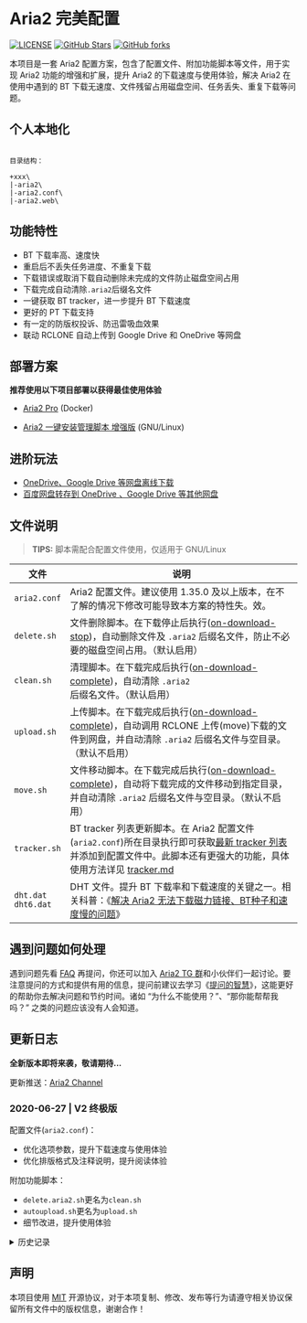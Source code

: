 # Aria2 完美配置

[![LICENSE](https://img.shields.io/github/license/mashape/apistatus.svg?style=flat-square&label=LICENSE)](https://github.com/P3TERX/aria2_perfect_config/blob/master/LICENSE)
[![GitHub Stars](https://img.shields.io/github/stars/P3TERX/aria2_perfect_config.svg?style=flat-square&label=Stars&logo=github)](https://github.com/P3TERX/aria2_perfect_config/stargazers)
[![GitHub forks](https://img.shields.io/github/forks/P3TERX/aria2_perfect_config.svg?style=flat-square&label=Forks&logo=github)](https://github.com/P3TERX/aria2_perfect_config/fork)

本项目是一套 Aria2 配置方案，包含了配置文件、附加功能脚本等文件，用于实现 Aria2 功能的增强和扩展，提升 Aria2 的下载速度与使用体验，解决 Aria2 在使用中遇到的 BT 下载无速度、文件残留占用磁盘空间、任务丢失、重复下载等问题。

## 个人本地化

```

目录结构：

+xxx\
|-aria2\
|-aria2.conf\
|-aria2.web\

```

## 功能特性

* BT 下载率高、速度快
* 重启后不丢失任务进度、不重复下载
* 下载错误或取消下载自动删除未完成的文件防止磁盘空间占用
* 下载完成自动清除`.aria2`后缀名文件
* 一键获取 BT tracker，进一步提升 BT 下载速度
* 更好的 PT 下载支持
* 有一定的防版权投诉、防迅雷吸血效果
* 联动 RCLONE 自动上传到 Google Drive 和 OneDrive 等网盘

## 部署方案

**推荐使用以下项目部署以获得最佳使用体验**

- [Aria2 Pro](https://github.com/P3TERX/docker-aria2-pro) (Docker)

- [Aria2 一键安装管理脚本 增强版](https://github.com/P3TERX/aria2.sh) (GNU/Linux)

## 进阶玩法

* [OneDrive、Google Drive 等网盘离线下载](https://p3terx.com/archives/offline-download-of-onedrive-gdrive.html)
* [百度网盘转存到 OneDrive 、Google Drive 等其他网盘](https://p3terx.com/archives/baidunetdisk-transfer-to-onedrive-and-google-drive.html)

## 文件说明

> **TIPS:** 脚本需配合配置文件使用，仅适用于 GNU/Linux

| 文件                    | 说明                                                                                                                                                                                                                                                                 |
| ----------------------- | -------------------------------------------------------------------------------------------------------------------------------------------------------------------------------------------------------------------------------------------------------------------- |
| `aria2.conf`            | Aria2 配置文件。建议使用 1.35.0 及以上版本，在不了解的情况下修改可能导致本方案的特性失。效。                                                                                                                                                                     |
| `delete.sh`             | 文件删除脚本。在下载停止后执行([on-download-stop](https://aria2.github.io/manual/en/html/aria2c.html#cmdoption-on-download-stop))，自动删除文件及 `.aria2` 后缀名文件，防止不必要的磁盘空间占用。（默认启用）                                                        |
| `clean.sh`              | 清理脚本。在下载完成后执行([on-download-complete](https://aria2.github.io/manual/en/html/aria2c.html#cmdoption-on-download-complete))，自动清除 `.aria2` 后缀名文件。（默认启用）                                                                                    |
| `upload.sh`             | 上传脚本。在下载完成后执行([on-download-complete](https://aria2.github.io/manual/en/html/aria2c.html#cmdoption-on-download-complete))，自动调用 RCLONE 上传(move)下载的文件到网盘，并自动清除 `.aria2` 后缀名文件与空目录。（默认不启用）                        |
| `move.sh`               | 文件移动脚本。在下载完成后执行([on-download-complete](https://aria2.github.io/manual/en/html/aria2c.html#cmdoption-on-download-complete))，自动将下载完成的文件移动到指定目录，并自动清除 `.aria2` 后缀名文件与空目录。（默认不启用）                                |
| `tracker.sh`            | BT tracker 列表更新脚本。在 Aria2 配置文件(`aria2.conf`)所在目录执行即可获取[最新 tracker 列表](https://raw.githubusercontent.com/XIU2/TrackersListCollection/master/all.txt)并添加到配置文件中。此脚本还有更强大的功能，具体使用方法详见 [tracker.md](./tracker.md) |
| `dht.dat`<br>`dht6.dat` | DHT 文件。提升 BT 下载率和下载速度的关键之一。相关科普：《[解决 Aria2 无法下载磁力链接、BT种子和速度慢的问题](https://p3terx.com/archives/solved-aria2-cant-download-magnetic-link-bt-seed-and-slow-speed.html)》                                                    |

## 遇到问题如何处理

遇到问题先看 [FAQ](https://p3terx.com/archives/aria2_perfect_config-faq.html) 再提问，你还可以加入 [Aria2 TG 群](https://t.me/Aria2c)和小伙伴们一起讨论。要注意提问的方式和提供有用的信息，提问前建议去学习《[提问的智慧](https://github.com/ryanhanwu/How-To-Ask-Questions-The-Smart-Way/blob/master/README-zh_CN.md)》，这能更好的帮助你去解决问题和节约时间。诸如 “为什么不能使用？”、“那你能帮帮我吗？” 之类的问题应该没有人会知道。

## 更新日志

**全新版本即将来袭，敬请期待...**

更新推送：[Aria2 Channel](https://t.me/Aria2_Channel)

### 2020-06-27 | V2 终极版

配置文件(`aria2.conf`)：
- 优化选项参数，提升下载速度与使用体验
- 优化排版格式及注释说明，提升阅读体验

附加功能脚本：
- `delete.aria2.sh`更名为`clean.sh`
- `autoupload.sh`更名为`upload.sh`
- 细节改进，提升使用体验

<details>
<summary>历史记录</summary>

### 2020-06-08

配置文件(`aria2.conf`)：
- 默认关闭文件预分配(`file-allocation=none`)，最大化文件系统兼容性。
- 其它细节改进

其它：
- 更新 DHT 文件

### 2020-05-03

配置文件(`aria2.conf`)：
- 优化 部分设置选项与注释说明。
- 增加 非官方增强选项。仅适用于 [myfreeer/aria2-build-msys2](https://github.com/myfreeer/aria2-build-msys2) 和 [P3TERX/aria2-builder](https://github.com/P3TERX/aria2-builder) 项目所构建的版本。

### 2020-04-16

- 新增 文件移动脚本(`move.sh`)，将下载完成的文件移动到指定目录。与自动上传脚本类似，对于 BT 多文件可完整保留目录结构。

### 2020-04-12

- 重构 BT tracker 列表更新脚本(`tracker.sh`) ，增加通过 RPC 方式更新 BT tracker 的功能，无需重启 Aria2 即可生效。

### 2020-03-11

配置文件(`aria2.conf`)：
- 新增 日志设置。默认设置日志级别为`warn`，仅输出警告和错误，可大幅减少日志产生并有利于排错。

### 2020-02-18

> **TIPS:** 本次更新重构了所有附加功能脚本。使用 [Aria2 一键安装管理脚本](https://github.com/P3TERX/aria2.sh) 的小伙伴请卸载后升级到最新脚本部署。使用 [Aria2 Pro](https://github.com/P3TERX/docker-aria2-pro)  Docker 镜像的小伙伴请删除配置文件目录后拉取最新镜像进行部署。

RCLONE 自动上传脚本（`autoupload.sh`） ：
- 文件过滤功能强势回归，文件大小过滤、文件类型过滤，功能更强大。
- 新增 RCLONE 高级设置：自定义配置文件路径、配置文件解密、并行上传数等功能。
- 增强上传失败重试机制。

其它：
- 优化自动删除脚本（`delete.sh`、`delete.aria2.sh`）判断逻辑。
- 移除配置文件(`aria2.conf`)过时配置项
- 更新 DHT 文件

### 2020-02-05

配置文件(`aria2.conf`)：
- 更新客户端伪装设置
- 默认开启强制加密（防版权投诉、迅雷吸血）

### 2020-01-22

配置文件(`aria2.conf`)：
- 默认关闭 IPv6 相关功能，防止不支持 IPv6 的情况下导致的 DHT 功能异常。
- 更新客户端伪装设置，理论上可更好的支持 PT 下载。
- 新增 BT 加密设置，理论上可防版权投诉、迅雷吸血。

### 2020-01-15

- 调整脚本注释与格式。
- 优化`delete.sh`判断逻辑，防止不正确的使用方式（路径不一致）导致的文件被删除。

### 2019-11-28

配置文件(`aria2.conf`)：

- 优化配置参数

其它文件：

- 更新 DHT 文件

### 2019-11-25

附加功能脚本：

- 修改 Trackers 来源([XIU2/TrackersListCollection](https://github.com/XIU2/TrackersListCollection))

### 2019-10-23

附加功能脚本：

- 新增 BT tracker 获取脚本

### 2019-10-21

配置文件(`aria2.conf`)：

- 优化配置参数
- 解决已完成的任务在重启后重复下载的 bug
- ~~新增 重启后已完成的任务消失的 bug（雾~~

附加功能脚本：

- 修复 `autoupload.sh` 因 Rlone 上传后剩余空目录导致**上传失败重试功能**误判的 bug
- 改善 `delete.sh`、`delete.aria2.sh` 路径判断逻辑，增加删除空目录功能。

### 2019-10-10

附加功能脚本（`autoupload.sh`）：

- 增加 上传失败重试功能

### 2019-06-08

附加功能脚本（`autoupload.sh`）：

* 优化 路径判断逻辑
* 修复 BT下载文件夹下所有文件时路径无法判断的 bug

### 2019-05-23

附加功能脚本（`autoupload.sh`）：

* 移除上传大小限制
* 优化路径判断逻辑
* 调整脚本触发日志

### 2019-02-13

配置文件：

* 优化 配置参数

### 2019-01-31

配置文件：

* 调整 注释说明

其他文件：

* 更新 DHT（IPv4）文件

### 2019-01-14

附加功能脚本：

* 修复 `autoupload.sh` 在某些情况下上传整个 `root` 目录的 bug
* 优化 `autoupload.sh` 在日志中输出上传文件路径

### 2019-01-09

附加功能脚本：

* 修复 `autoupload.sh` 在某些情况下文件上传位置不正确的 bug
* 修复 `delete.sh` 在某些情况下不删除文件的 bug
* 其他优化调整
* ~~增加  `autoupload.sh` 在某些情况下上传整个 `root` 目录的 bug~~

### 2018-12-25

配置文件：

* 调整 下载暂停时运行`info.sh`，默认不启用

附加功能脚本：

* 优化 `autoupload.sh` 自动上传脚本使用体验，脚本触发时会在日志中输出高能提醒，防止萌新一脸懵逼
* 增加 `info.sh` 下载任务信息显示脚本
* 移除 `test.sh` 测试脚本

### 2018-12-22

配置文件：

* 调整 期望下载速度参数

附加功能脚本：

* 修复 下载文件夹时复杂情况出现的 bug
* 优化 下载文件夹时的判断条件

### 2018-12-11

附加功能脚本：

* 修复 BT下载多级目录时上传不完整和其它 bug

### 2018-12-07

* 添加 DHT（IPv4）文件
* 调整配置文件
* 整合到 [Aria2 一键安装管理脚本](https://github.com/P3TERX/aria2.sh)

### 2018-11-10

* 首次提交

</details>

## 声明

本项目使用 [MIT](https://github.com/P3TERX/aria2.conf/blob/master/LICENSE) 开源协议，对于本项复制、修改、发布等行为请遵守相关协议保留所有文件中的版权信息，谢谢合作！
